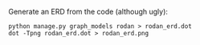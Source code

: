 Generate an ERD from the code (although ugly):

````shell
python manage.py graph_models rodan > rodan_erd.dot
dot -Tpng rodan_erd.dot > rodan_erd.png
````

